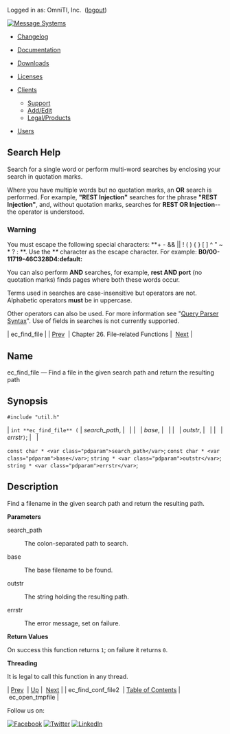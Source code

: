 Logged in as: OmniTI, Inc.  ([logout](https://support.messagesystems.com/logout.php))

[![Message Systems](https://support.messagesystems.com/images/ms-white205.png)](https://support.messagesystems.com/start.php) 

*   [Changelog](https://support.messagesystems.com/start.php?show=changelog)
*   [Documentation](https://support.messagesystems.com/docs/)
*   [Downloads](https://support.messagesystems.com/start.php)

*   [Licenses](https://support.messagesystems.com/license_summary.php)
*   <a href="">Clients</a>
    *   [Support](https://support.messagesystems.com/cs.php)
    *   [Add/Edit](https://support.messagesystems.com/edit_client.php)
    *   [Legal/Products](https://support.messagesystems.com/edit_products.php)
*   [Users](https://support.messagesystems.com/edit_customer.php)

## Search Help

Search for a single word or perform multi-word searches by enclosing your search in quotation marks.

Where you have multiple words but no quotation marks, an **OR** search is performed. For example, **"REST Injection"** searches for the phrase **"REST Injection"**, and, without quotation marks, searches for **REST OR Injection**--the operator is understood.

### Warning

You must escape the following special characters: **+ - && || ! ( ) { } [ ] ^ " ~ * ? : \**. Use the **\** character as the escape character. For example: **B0/00-11719-46C328D4\:default\:**

You can also perform **AND** searches, for example, **rest AND port** (no quotation marks) finds pages where both these words occur.

Terms used in searches are case-insensitive but operators are not. Alphabetic operators **must** be in uppercase.

Other operators can also be used. For more information see "[Query Parser Syntax](https://lucene.apache.org/core/old_versioned_docs/versions/3_0_0/queryparsersyntax.html)". Use of fields in searches is not currently supported.

| ec_find_file |
| [Prev](apis.ec_find_conf_file2.php)  | Chapter 26. File-related Functions |  [Next](apis.ec_open_tmpfile.php) |

<a name="apis.ec_find_file"></a>
## Name

ec_find_file — Find a file in the given search path and return the resulting path

## Synopsis

`#include "util.h"`

| `int **ec_find_file** (` | <var class="pdparam">search_path</var>, |   |
|   | <var class="pdparam">base</var>, |   |
|   | <var class="pdparam">outstr</var>, |   |
|   | <var class="pdparam">errstr</var>`)`; |   |

`const char * <var class="pdparam">search_path</var>`;
`const char * <var class="pdparam">base</var>`;
`string * <var class="pdparam">outstr</var>`;
`string * <var class="pdparam">errstr</var>`;<a name="idp24981056"></a>
## Description

Find a filename in the given search path and return the resulting path.

**Parameters**

<dl class="variablelist">

<dt>search_path</dt>

<dd>

The colon-separated path to search.

</dd>

<dt>base</dt>

<dd>

The base filename to be found.

</dd>

<dt>outstr</dt>

<dd>

The string holding the resulting path.

</dd>

<dt>errstr</dt>

<dd>

The error message, set on failure.

</dd>

</dl>

**Return Values**

On success this function returns `1`; on failure it returns `0`.

**Threading**

It is legal to call this function in any thread.

| [Prev](apis.ec_find_conf_file2.php)  | [Up](file.php) |  [Next](apis.ec_open_tmpfile.php) |
| ec_find_conf_file2  | [Table of Contents](index.php) |  ec_open_tmpfile |

Follow us on:

[![Facebook](https://support.messagesystems.com/images/icon-facebook.png)](http://www.facebook.com/messagesystems) [![Twitter](https://support.messagesystems.com/images/icon-twitter.png)](http://twitter.com/#!/MessageSystems) [![LinkedIn](https://support.messagesystems.com/images/icon-linkedin.png)](http://www.linkedin.com/company/message-systems)